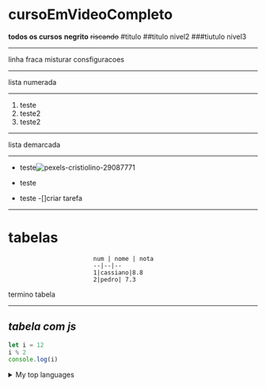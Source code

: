 # cursoEmVideoCompleto
 **todos os cursos**
__negrito__
~~riscando~~
#titulo
##titulo nivel2
###tiutulo nivel3
*** 
linha fraca 
misturar consfiguracoes
***
lista numerada
***
1. teste
0. teste2
1. teste2
***
lista demarcada 
***
- teste![pexels-cristiolino-29087771](https://github.com/user-attachments/assets/e6e9e3af-59d7-4944-83fb-78dbaf64f484)

- teste
- teste
-[]criar tarefa 
***
# __tabelas__
                            num | nome | nota
                            --|--|--
                            1|cassiano|8.8
                            2|pedro| 7.3
termino tabela 
***
## _tabela com js_
```js
let i = 12
i % 2 
console.log(i)
```
<details>
<summary>My top languages</summary>

| Rank | Languages |
|-----:|-----------|
|     1| JavaScript|
|     2| Python    |
|     3| SQL       |

</details>

